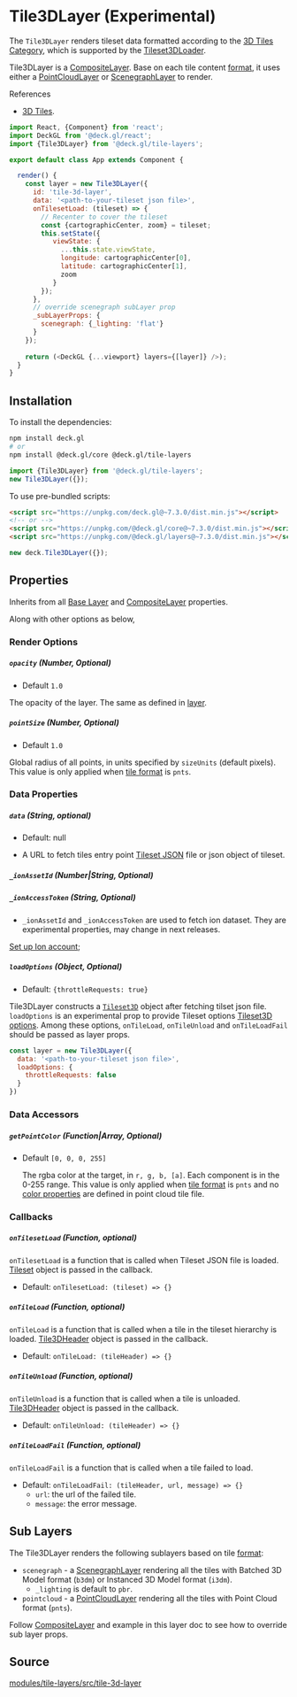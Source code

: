 # Tile3DLayer (Experimental)

The `Tile3DLayer` renders tileset data formatted according to the [3D Tiles Category](https://loaders.gl/docs/api-reference/3d-tiles),
which is supported by the [Tileset3DLoader](https://loaders.gl/docs/api-reference/3d-tiles/tileset-3d-loader).

Tile3DLayer is a [CompositeLayer](/docs/api-reference/composite-layer.md). Base on each tile content [format](https://github.com/AnalyticalGraphicsInc/3d-tiles/tree/master/specification#introduction), it uses either a [PointCloudLayer](/docs/layers/point-cloud-layer.md) or [ScenegraphLayer](/docs/layers/scenegraph-layer.md) to render.

References
- [3D Tiles](https://github.com/AnalyticalGraphicsInc/3d-tiles/tree/master/specification).

```js
import React, {Component} from 'react';
import DeckGL from '@deck.gl/react';
import {Tile3DLayer} from '@deck.gl/tile-layers';

export default class App extends Component {

  render() {
    const layer = new Tile3DLayer({
      id: 'tile-3d-layer',
      data: '<path-to-your-tileset json file>',
      onTilesetLoad: (tileset) => {
        // Recenter to cover the tileset
        const {cartographicCenter, zoom} = tileset;
        this.setState({
           viewState: {
             ...this.state.viewState,
             longitude: cartographicCenter[0],
             latitude: cartographicCenter[1],
             zoom
           }
        });
      },
      // override scenegraph subLayer prop
      _subLayerProps: {
        scenegraph: {_lighting: 'flat'}
      }
    });
     
    return (<DeckGL {...viewport} layers={[layer]} />);
  }
}
```

## Installation

To install the dependencies:

```bash
npm install deck.gl
# or
npm install @deck.gl/core @deck.gl/tile-layers
```

```js
import {Tile3DLayer} from '@deck.gl/tile-layers';
new Tile3DLayer({});
```

To use pre-bundled scripts:

```html
<script src="https://unpkg.com/deck.gl@~7.3.0/dist.min.js"></script>
<!-- or -->
<script src="https://unpkg.com/@deck.gl/core@~7.3.0/dist.min.js"></script>
<script src="https://unpkg.com/@deck.gl/layers@~7.3.0/dist.min.js"></script>
```

```js
new deck.Tile3DLayer({});
```

## Properties

Inherits from all [Base Layer](/docs/api-reference/layer.md) and [CompositeLayer](/docs/api-reference/composite-layer.md) properties.

Along with other options as below,

### Render Options

##### `opacity` (Number, Optional)

- Default `1.0`

The opacity of the layer. The same as defined in [layer](/docs/api-reference/layer.md).

##### `pointSize` (Number, Optional)

- Default `1.0`

Global radius of all points, in units specified by `sizeUnits` (default pixels).
This value is only applied when [tile format](https://github.com/AnalyticalGraphicsInc/3d-tiles/tree/master/specification#introduction) is `pnts`.

### Data Properties

##### `data` (String, optional)

* Default: null

- A URL to fetch tiles entry point [Tileset JSON](https://github.com/AnalyticalGraphicsInc/3d-tiles/tree/master/specification#tileset-json) file or json object of tileset.

##### `_ionAssetId` (Number|String, Optional)
##### `_ionAccessToken` (String, Optional)

- `_ionAssetId` and `_ionAccessToken` are used to fetch ion dataset. They are experimental properties, may change in next releases. 

[Set up Ion account](https://cesium.com/docs/tutorials/getting-started/#your-first-app);

##### `loadOptions` (Object, Optional)

- Default: `{throttleRequests: true}`

Tile3DLayer constructs a [`Tileset3D`](https://loaders.gl/modules/3d-tiles/docs/api-reference/tileset-3d) object after fetching tilset json file. `loadOptions` is an experimental prop to provide Tileset options [Tileset3D options](https://loaders.gl/modules/3d-tiles/docs/api-reference/tileset-3d#options). Among these options, `onTileLoad`, `onTileUnload` and `onTileLoadFail` should be passed as layer props.

```js
const layer = new Tile3DLayer({
  data: '<path-to-your-tileset json file>',
  loadOptions: {
    throttleRequests: false
  }
})
```

### Data Accessors

##### `getPointColor` (Function|Array, Optional)

- Default `[0, 0, 0, 255]`
  
  The rgba color at the target, in `r, g, b, [a]`. Each component is in the 0-255 range.
  This value is only applied when [tile format](https://github.com/AnalyticalGraphicsInc/3d-tiles/tree/master/specification#introduction) is `pnts` and no [color properties](https://github.com/AnalyticalGraphicsInc/3d-tiles/blob/master/specification/TileFormats/PointCloud/README.md#point-colors) are defined in point cloud tile file. 

### Callbacks 

##### `onTilesetLoad` (Function, optional)
`onTilesetLoad` is a function that is called when Tileset JSON file is loaded. [Tileset](https://github.com/AnalyticalGraphicsInc/3d-tiles/tree/master/specification#tileset-json) object is passed in the callback.

- Default: `onTilesetLoad: (tileset) => {}`

##### `onTileLoad` (Function, optional)

`onTileLoad` is a function that is called when a tile in the tileset hierarchy is loaded. [Tile3DHeader](https://github.com/uber-web/loaders.gl/blob/master/docs/api-reference/3d-tiles/tileset-3d.md#root--tile3dheader) object is passed in the callback.

- Default: `onTileLoad: (tileHeader) => {}`

##### `onTileUnload` (Function, optional)

`onTileUnload` is a function that is called when a tile is unloaded. [Tile3DHeader](https://github.com/uber-web/loaders.gl/blob/master/docs/api-reference/3d-tiles/tileset-3d.md#root--tile3dheader) object is passed in the callback.

- Default: `onTileUnload: (tileHeader) => {}`

##### `onTileLoadFail` (Function, optional)

`onTileLoadFail` is a function that is called when a tile failed to load.

- Default: `onTileLoadFail: (tileHeader, url, message) => {}`
  - `url`: the url of the failed tile.
  - `message`: the error message.

## Sub Layers

The Tile3DLayer renders the following sublayers based on tile [format](https://github.com/AnalyticalGraphicsInc/3d-tiles/tree/master/specification#introduction):

* `scenegraph` - a [ScenegraphLayer](/docs/layers/scenegraph-layer.md) rendering all the tiles with Batched 3D Model format (`b3dm`) or Instanced 3D Model format (`i3dm`).
  - `_lighting` is default to `pbr`.
* `pointcloud` - a [PointCloudLayer](/docs/layers/point-cloud-layer.md) rendering all the tiles with Point Cloud format (`pnts`).

Follow [CompositeLayer](/docs/layers/composite-layer.md#_subLayerProp) and example in this layer doc to see how to override sub layer props.

## Source

[modules/tile-layers/src/tile-3d-layer](https://github.com/uber/deck.gl/tree/master/modules/geo-layers/src/tile-3d-layer)
